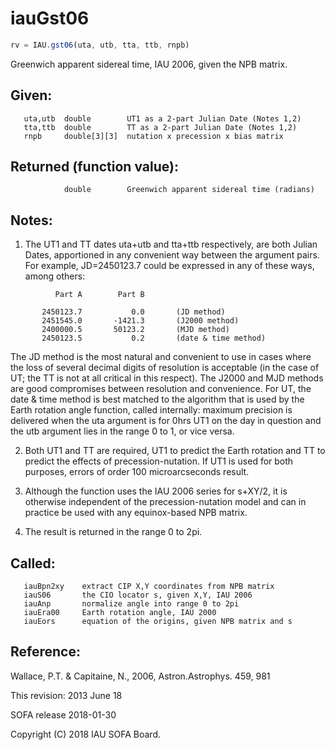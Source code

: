 # iauGst06

```js
rv = IAU.gst06(uta, utb, tta, ttb, rnpb)
```

Greenwich apparent sidereal time, IAU 2006, given the NPB matrix.

## Given:
```
   uta,utb  double        UT1 as a 2-part Julian Date (Notes 1,2)
   tta,ttb  double        TT as a 2-part Julian Date (Notes 1,2)
   rnpb     double[3][3]  nutation x precession x bias matrix
```

## Returned (function value):
```
            double        Greenwich apparent sidereal time (radians)
```

## Notes:

1) The UT1 and TT dates uta+utb and tta+ttb respectively, are both
   Julian Dates, apportioned in any convenient way between the
   argument pairs.  For example, JD=2450123.7 could be expressed in
   any of these ways, among others:

```
          Part A        Part B

       2450123.7           0.0       (JD method)
       2451545.0       -1421.3       (J2000 method)
       2400000.5       50123.2       (MJD method)
       2450123.5           0.2       (date & time method)
```

   The JD method is the most natural and convenient to use in
   cases where the loss of several decimal digits of resolution
   is acceptable (in the case of UT;  the TT is not at all critical
   in this respect).  The J2000 and MJD methods are good compromises
   between resolution and convenience.  For UT, the date & time
   method is best matched to the algorithm that is used by the Earth
   rotation angle function, called internally:  maximum precision is
   delivered when the uta argument is for 0hrs UT1 on the day in
   question and the utb argument lies in the range 0 to 1, or vice
   versa.

2) Both UT1 and TT are required, UT1 to predict the Earth rotation
   and TT to predict the effects of precession-nutation.  If UT1 is
   used for both purposes, errors of order 100 microarcseconds
   result.

3) Although the function uses the IAU 2006 series for s+XY/2, it is
   otherwise independent of the precession-nutation model and can in
   practice be used with any equinox-based NPB matrix.

4) The result is returned in the range 0 to 2pi.

## Called:
```
   iauBpn2xy    extract CIP X,Y coordinates from NPB matrix
   iauS06       the CIO locator s, given X,Y, IAU 2006
   iauAnp       normalize angle into range 0 to 2pi
   iauEra00     Earth rotation angle, IAU 2000
   iauEors      equation of the origins, given NPB matrix and s
```

## Reference:

   Wallace, P.T. & Capitaine, N., 2006, Astron.Astrophys. 459, 981

This revision:  2013 June 18

SOFA release 2018-01-30

Copyright (C) 2018 IAU SOFA Board.